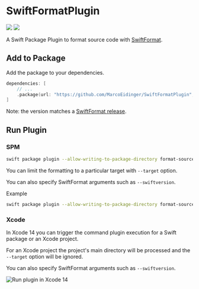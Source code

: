 # SwiftFormatPlugin

[![](https://img.shields.io/endpoint?url=https%3A%2F%2Fswiftpackageindex.com%2Fapi%2Fpackages%2FMarcoEidinger%2FSwiftFormatPlugin%2Fbadge%3Ftype%3Dswift-versions)](https://swiftpackageindex.com/MarcoEidinger/SwiftFormatPlugin)
[![](https://img.shields.io/endpoint?url=https%3A%2F%2Fswiftpackageindex.com%2Fapi%2Fpackages%2FMarcoEidinger%2FSwiftFormatPlugin%2Fbadge%3Ftype%3Dplatforms)](https://swiftpackageindex.com/MarcoEidinger/SwiftFormatPlugin)

A Swift Package Plugin to format source code with [SwiftFormat](https://github.com/nicklockwood/SwiftFormat).

## Add to Package

Add the package to your dependencies.

```swift
dependencies: [
    // ...
    .package(url: "https://github.com/MarcoEidinger/SwiftFormatPlugin", from: "0.49.18"),
]
```

Note: the version matches a [SwiftFormat release](https://github.com/nicklockwood/SwiftFormat/releases).

## Run Plugin

### SPM

```bash
swift package plugin --allow-writing-to-package-directory format-source-code
```

You can limit the formatting to a particular target with `--target` option.

You can also specify SwiftFormat arguments such as `--swiftversion`.

Example

```bash
swift package plugin --allow-writing-to-package-directory format-source-code --target MyLibrary --swiftversion 5.6 --verbose
```

### Xcode

In Xcode 14 you can trigger the command plugin execution for a Swift package or an Xcode project.

For an Xcode project the project's main directory will be processed and the `--target` option will be ignored.

You can also specify SwiftFormat arguments such as `--swiftversion`.

![Run plugin in Xcode 14](https://user-images.githubusercontent.com/4176826/179352584-db7f7f42-452c-4a42-a329-01b115a237a7.gif)
